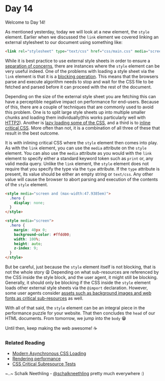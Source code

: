 # Day 14

Welcome to Day 14!

As mentioned yesterday, today we will look at a new element, the `style` element. Earlier when we discussed the `link` element we covered linking an external stylesheet to our document using something like:

```html
<link rel="stylesheet" type="text/css" href="css/main.css" media="screen" />
```

While it is best practice to use external style sheets in order to ensure a [separation of concerns](https://en.wikipedia.org/wiki/Separation_of_concerns), there are instances where the `style` element can be very useful indeed. One of the problems with loading a style sheet via the `link` element is that it is a [blocking operation](https://html.spec.whatwg.org/#interactions-of-styling-and-scripting). This means that the browsers parse and execute algorithm needs to stop and wait for the CSS file to be fetched and parsed before it can proceed with the rest of the document.

Depending on the size of the external style sheet you are fetching this can have a perceptible negative impact on performance for end-users. Because of this, there are a couple of techniques that are commonly used to avoid this problem. One is to split large style sheets up into multiple smaller chunks and loading them individually(this works particularly well with [HTTP2](https://en.wikipedia.org/wiki/HTTP/2)). Another is [lazy loading some of the CSS](https://www.filamentgroup.com/lab/async-css.html), and a third is to [inline critical CSS](https://www.smashingmagazine.com/2015/08/understanding-critical-css/). More often than not, it is a combination of all three of these that result in the best outcome.

It is with inlining critical CSS where the `style` element then comes into play. As with the `link` element, you can use the `media` attribute on the `style` element. You can also use the `media` attribute as you would with the `link` element to specify either a standard keyword token such as `print` or, any valid media query. Unlike the `link` element, the `style` element does not require that you specify the type via the `type` attribute. If the `type` attribute is present, its value should be either an empty string or `text/css`. Any other value will cause the browser to abort parsing and execution of the contents of the `style` element.

```html
<style media="screen and (max-width:47.9385em)">
  .hero {
    display: none;
  }
</style>

<style media="screen">
  .hero {
    margin: 40px 0;
    background-color: #ffdd00;
    width: 100%;
    height: auto;
    z-index: 9;
  }
</style>
```

But be careful, just because the `style` element itself is not blocking, that is not the whole story 😩 Depending on what sub-resources are referenced by the CSS inside the style block, and the user agent, it might still be blocking. Generally, it should only be blocking if the CSS inside the `style` element loads other external style sheets via the `@import` declaration. However, some user agents consider [assets such as background images and web fonts as critical sub-resources](https://html.spec.whatwg.org/#critical-subresources) as well.

With all of that said, the `style` element can be an integral piece in the performance puzzle for your website. That then concludes the `head` of our HTML documents. From tomorrow, we jump into the `body` 😁

Until then, keep making the web awesome! ☕️

### Related Reading

- [Modern Asynchronous CSS Loading](https://www.filamentgroup.com/lab/async-css.html)
- [Rendering performance](https://developers.google.com/web/fundamentals/performance/rendering)
- [CSS Critical Subresource Tests](https://github.com/web-platform-tests/wpt/pull/5525)

~..~
Schalk Neethling - [@schalkneethling](https://twitter.com/schalkneethling) pretty much everywhere :)
